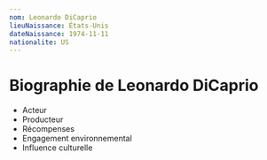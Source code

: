 ```yaml
---
nom: Leonardo DiCaprio
lieuNaissance: États-Unis
dateNaissance: 1974-11-11
nationalite: US
---
```


# Biographie de Leonardo DiCaprio

- Acteur
- Producteur
- Récompenses
- Engagement environnemental
- Influence culturelle